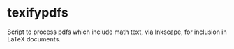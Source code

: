 # texifypdfs
Script to process pdfs which include math text, via Inkscape, for inclusion in LaTeX documents.
